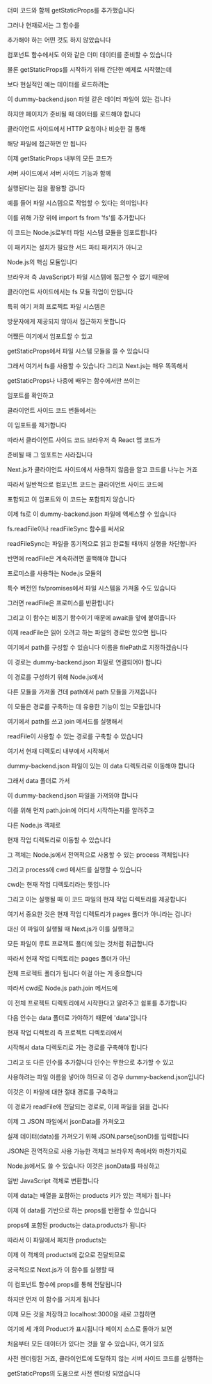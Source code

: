 더미 코드와 함께 getStaticProps를 추가했습니다

그러나 현재로서는 그 함수를

추가해야 하는 어떤 것도 하지 않았습니다

컴포넌트 함수에서도 이와 같은 더미 데이터를 준비할 수 있습니다

물론 getStaticProps를 시작하기 위해 간단한 예제로 시작했는데

보다 현실적인 예는 데이터를 로드하려는

이 dummy-backend.json 파일 같은 데이터 파일이 있는 겁니다

하지만 페이지가 준비될 때 데이터를 로드해야 합니다

클라이언트 사이드에서 HTTP 요청이나 비슷한 걸 통해

해당 파일에 접근하면 안 됩니다

이제 getStaticProps 내부의 모든 코드가

서버 사이드에서 서버 사이드 기능과 함께

실행된다는 점을 활용할 겁니다

예를 들어 파일 시스템으로 작업할 수 있다는 의미입니다

이를 위해 가장 위에 import fs from 'fs'를 추가합니다

이 코드는 Node.js로부터 파일 시스템 모듈을 임포트합니다

이 패키지는 설치가 필요한 서드 파티 패키지가 아니고

Node.js의 핵심 모듈입니다

브라우저 측 JavaScript가 파일 시스템에 접근할 수 없기 때문에

클라이언트 사이드에서는 fs 모듈 작업이 안됩니다

특히 여기 저희 프로젝트 파일 시스템은

방문자에게 제공되지 않아서 접근하지 못합니다

어쨌든 여기에서 임포트할 수 있고

getStaticProps에서 파일 시스템 모듈을 쓸 수 있습니다

그래서 여기서 fs를 사용할 수 있습니다 그리고 Next.js는 매우 똑똑해서

getStaticProps나 나중에 배우는 함수에서만 쓰이는

임포트를 확인하고

클라이언트 사이드 코드 번들에서는

이 임포트를 제거합니다

따라서 클라이언트 사이드 코드 브라우저 측 React 앱 코드가

준비될 때 그 임포트는 사라집니다

Next.js가 클라이언트 사이드에서 사용하지 않음을 알고 코드를 나누는 거죠

따라서 일반적으로 컴포넌트 코드는 클라이언트 사이드 코드에

포함되고 이 임포트와 이 코드는 포함되지 않습니다

이제 fs로 이 dummy-backend.json 파일에 액세스할 수 있습니다

fs.readFile이나 readFileSync 함수를 써서요

readFileSync는 파일을 동기적으로 읽고 완료될 때까지 실행을 차단합니다

반면에 readFile은 계속하려면 콜백해야 합니다

프로미스를 사용하는 Node.js 모듈의

특수 버전인 fs/promises에서 파일 시스템을 가져올 수도 있습니다

그러면 readFile은 프로미스를 반환합니다

그리고 이 함수는 비동기 함수이기 때문에 await을 앞에 붙여줍니다

이제 readFile은 읽어 오려고 하는 파일의 경로만 있으면 됩니다

여기에서 path를 구성할 수 있습니다 이름을 filePath로 지정하겠습니다

이 경로는 dummy-backend.json 파일로 연결되어야 합니다

이 경로를 구성하기 위해 Node.js에서

다른 모듈을 가져올 건데 path에서 path 모듈을 가져옵니다

이 모듈은 경로를 구축하는 데 유용한 기능이 있는 모듈입니다

여기에서 path를 쓰고 join 메서드를 실행해서

readFile이 사용할 수 있는 경로를 구축할 수 있습니다

여기서 현재 디렉토리 내부에서 시작해서

dummy-backend.json 파일이 있는 이 data 디렉토리로 이동해야 합니다

그래서 data 폴더로 가서

이 dummy-backend.json 파일을 가져와야 합니다

이를 위해 먼저 path.join에 어디서 시작하는지를 알려주고

다른 Node.js 객체로

현재 작업 디렉토리로 이동할 수 있습니다

그 객체는 Node.js에서 전역적으로 사용할 수 있는 process 객체입니다

그리고 process에 cwd 메서드를 실행할 수 있습니다

cwd는 현재 작업 디렉토리라는 뜻입니다

그리고 이는 실행될 때 이 코드 파일의 현재 작업 디렉토리를 제공합니다

여기서 중요한 것은 현재 작업 디렉토리가 pages 폴더가 아니라는 겁니다

대신 이 파일이 실행될 때 Next.js가 이를 실행하고

모든 파일이 루트 프로젝트 폴더에 있는 것처럼 취급합니다

따라서 현재 작업 디렉토리는 pages 폴더가 아닌

전체 프로젝트 폴더가 됩니다 이걸 아는 게 중요합니다

따라서 cwd로 Node.js path.join 메서드에

이 전체 프로젝트 디렉토리에서 시작한다고 알려주고 쉼표를 추가합니다

다음 인수는 data 폴더로 가야하기 때문에 'data'입니다

현재 작업 디렉토리 즉 프로젝트 디렉토리에서

시작해서 data 디렉토리로 가는 경로를 구축해야 합니다

그리고 또 다른 인수를 추가합니다 인수는 무한으로 추가할 수 있고

사용하려는 파일 이름을 넣어야 하므로 이 경우 dummy-backend.json입니다

이것은 이 파일에 대한 절대 경로를 구축하고

이 경로가 readFile에 전달되는 경로로, 이제 파일을 읽을 겁니다

이제 그 JSON 파일에서 jsonData를 가져오고

실제 데이터(data)를 가져오기 위해 JSON.parse(jsonD)를 입력합니다

JSON은 전역적으로 사용 가능한 객체고 브라우저 측에서와 마찬가지로

Node.js에서도 쓸 수 있습니다 이것은 jsonData를 파싱하고

일반 JavaScript 객체로 변환합니다

이제 data는 배열을 포함하는 products 키가 있는 객체가 됩니다

이제 이 data를 기반으로 하는 props를 반환할 수 있습니다

props에 포함된 products는 data.products가 됩니다

따라서 이 파일에서 페치한 products는

이제 이 객체의 products에 값으로 전달되므로

궁극적으로 Next.js가 이 함수를 실행할 때

이 컴포넌트 함수에 props를 통해 전달됩니다

하지만 먼저 이 함수를 거치게 됩니다

이제 모든 것을 저장하고 localhost:3000을 새로 고침하면

여기에 세 개의 Product가 표시됩니다 페이지 소스로 돌아가 보면

처음부터 모든 데이터가 있다는 것을 알 수 있습니다, 여기 있죠

사전 렌더링된 거죠, 클라이언트에 도달하지 않는 서버 사이드 코드를 실행하는

getStaticProps의 도움으로 사전 렌더링 되었습니다
